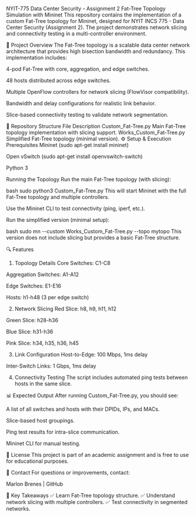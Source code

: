 NYIT-775 Data Center Security - Assignment 2
Fat-Tree Topology Simulation with Mininet
This repository contains the implementation of a custom Fat-Tree topology for Mininet, designed for NYIT INCS 775 - Data Center Security (Assignment 2). The project demonstrates network slicing and connectivity testing in a multi-controller environment.

📌 Project Overview
The Fat-Tree topology is a scalable data center network architecture that provides high bisection bandwidth and redundancy. This implementation includes:

4-pod Fat-Tree with core, aggregation, and edge switches.

48 hosts distributed across edge switches.

Multiple OpenFlow controllers for network slicing (FlowVisor compatibility).

Bandwidth and delay configurations for realistic link behavior.

Slice-based connectivity testing to validate network segmentation.

📂 Repository Structure
File	Description
Custom_Fat-Tree.py	Main Fat-Tree topology implementation with slicing support.
Works_Custom_Fat-Tree.py	Simplified Fat-Tree topology (minimal version).
⚙️ Setup & Execution
Prerequisites
Mininet (sudo apt-get install mininet)

Open vSwitch (sudo apt-get install openvswitch-switch)

Python 3

Running the Topology
Run the main Fat-Tree topology (with slicing):

bash
sudo python3 Custom_Fat-Tree.py
This will start Mininet with the full Fat-Tree topology and multiple controllers.

Use the Mininet CLI to test connectivity (ping, iperf, etc.).

Run the simplified version (minimal setup):

bash
sudo mn --custom Works_Custom_Fat-Tree.py --topo mytopo
This version does not include slicing but provides a basic Fat-Tree structure.

🔍 Features
1. Topology Details
Core Switches: C1-C8

Aggregation Switches: A1-A12

Edge Switches: E1-E16

Hosts: h1-h48 (3 per edge switch)

2. Network Slicing
Red Slice: h8, h9, h11, h12

Green Slice: h28-h36

Blue Slice: h31-h36

Pink Slice: h34, h35, h36, h45

3. Link Configuration
Host-to-Edge: 100 Mbps, 1ms delay

Inter-Switch Links: 1 Gbps, 1ms delay

4. Connectivity Testing
The script includes automated ping tests between hosts in the same slice.

📊 Expected Output
After running Custom_Fat-Tree.py, you should see:

A list of all switches and hosts with their DPIDs, IPs, and MACs.

Slice-based host groupings.

Ping test results for intra-slice communication.

Mininet CLI for manual testing.

📜 License
This project is part of an academic assignment and is free to use for educational purposes.

📧 Contact
For questions or improvements, contact:

Marlon Brenes | GitHub

🎯 Key Takeaways
✅ Learn Fat-Tree topology structure.
✅ Understand network slicing with multiple controllers.
✅ Test connectivity in segmented networks.
